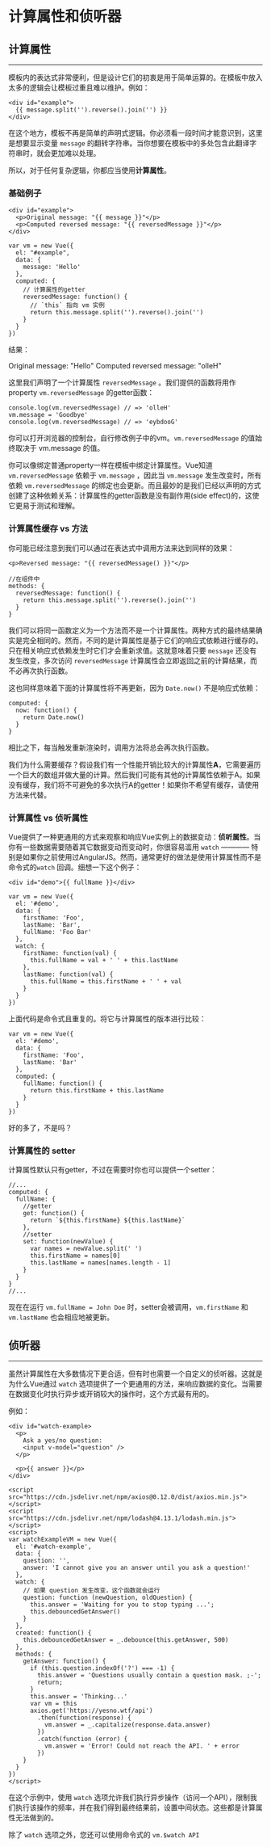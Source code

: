 # 计算属性和侦听器

## 计算属性

---

模板内的表达式非常便利，但是设计它们的初衷是用于简单运算的。在模板中放入太多的逻辑会让模板过重且难以维护。例如：

```
<div id="example">
  {{ message.split('').reverse().join('') }}
</div>
```

在这个地方，模板不再是简单的声明式逻辑。你必须看一段时间才能意识到，这里是想要显示变量 `message` 的翻转字符串。当你想要在模板中的多处包含此翻译字符串时，就会更加难以处理。

所以，对于任何复杂逻辑，你都应当使用**计算属性**。

### 基础例子

```
<div id="example">
  <p>Original message: "{{ message }}"</p>
  <p>Computed reversed message: "{{ reversedMessage }}"</p>
</div>
```

```
var vm = new Vue({
  el: "#example",
  data: {
    message: 'Hello'
  },
  computed: {
    // 计算属性的getter
    reversedMessage: function() {
      // `this` 指向 vm 实例
      return this.message.split('').reverse().join('')
    }
  }
})
```

结果：

Original message: "Hello"
Computed reversed message: "olleH"

这里我们声明了一个计算属性 `reversedMessage` 。我们提供的函数将用作 property `vm.reversedMessage` 的getter函数：

```
console.log(vm.reversedMessage) // => 'olleH'
vm.message = 'Goodbye'
console.log(vm.reversedMessage) // => 'eybdooG'
```

你可以打开浏览器的控制台，自行修改例子中的vm。`vm.reversedMessage` 的值始终取决于 vm.message 的值。

你可以像绑定普通property一样在模板中绑定计算属性。Vue知道 `vm.reversedMessage` 依赖于 `vm.message` ，因此当 `vm.message` 发生改变时，所有依赖 `vm.reversedMessage` 的绑定也会更新。而且最妙的是我们已经以声明的方式创建了这种依赖关系：计算属性的getter函数是没有副作用(side effect)的，这使它更易于测试和理解。


### 计算属性缓存 vs 方法

你可能已经注意到我们可以通过在表达式中调用方法来达到同样的效果：

```
<p>Reversed message: "{{ reversedMessage() }}"</p>
```

```
//在组件中
methods: {
  reversedMessage: function() {
    return this.message.split('').reverse().join('')
  }
}
```

我们可以将同一函数定义为一个方法而不是一个计算属性。两种方式的最终结果确实是完全相同的。然而，不同的是计算属性是基于它们的响应式依赖进行缓存的。只在相关响应式依赖发生时它们才会重新求值。这就意味着只要 `message` 还没有发生改变，多次访问 `reversedMessage` 计算属性会立即返回之前的计算结果，而不必再次执行函数。

这也同样意味着下面的计算属性将不再更新，因为 `Date.now()` 不是响应式依赖：

```
computed: {
  now: function() {
    return Date.now()
  }
}
```

相比之下，每当触发重新渲染时，调用方法将总会再次执行函数。

我们为什么需要缓存？假设我们有一个性能开销比较大的计算属性**A**，它需要遍历一个巨大的数组并做大量的计算。然后我们可能有其他的计算属性依赖于A。如果没有缓存，我们将不可避免的多次执行A的getter！如果你不希望有缓存，请使用方法来代替。

### 计算属性 vs 侦听属性

Vue提供了一种更通用的方式来观察和响应Vue实例上的数据变动：**侦听属性**。当你有一些数据需要随着其它数据变动而变动时，你很容易滥用 `watch` ———— 特别是如果你之前使用过AngularJS。然而，通常更好的做法是使用计算属性而不是命令式的`watch` 回调。细想一下这个例子：

```
<div id="demo">{{ fullName }}</div>
```

```
var vm = new Vue({
  el: '#demo',
  data: {
    firstName: 'Foo',
    lastName: 'Bar',
    fullName: 'Foo Bar'
  },
  watch: {
    firstName: function(val) {
      this.fullName = val + ' ' + this.lastName
    },
    lastName: function(val) {
      this.fullName = this.firstName + ' ' + val
    }
  }
})
```

上面代码是命令式且重复的。将它与计算属性的版本进行比较：

```
var vm = new Vue({
  el: '#demo',
  data: {
    firstName: 'Foo',
    lastName: 'Bar'
  },
  computed: {
    fullName: function() {
      return this.firstName + this.lastName
    }
  }
})
```

好的多了，不是吗？


### 计算属性的 setter

计算属性默认只有getter，不过在需要时你也可以提供一个setter：

```
//...
computed: {
  fullName: {
    //getter
    get: function() {
      return `${this.firstName} ${this.lastName}`
    },
    //setter
    set: function(newValue) {
      var names = newValue.split(' ')
      this.firstName = names[0]
      this.lastName = names[names.length - 1]
    }
  }
}
//...
```

现在在运行 `vm.fullName = John Doe` 时，setter会被调用，`vm.firstName` 和 `vm.lastName` 也会相应地被更新。

## 侦听器
---

虽然计算属性在大多数情况下更合适，但有时也需要一个自定义的侦听器。这就是为什么Vue通过 `watch` 选项提供了一个更通用的方法，来响应数据的变化。当需要在数据变化时执行异步或开销较大的操作时，这个方式最有用的。

例如：

```
<div id="watch-example>
  <p>
    Ask a yes/no question:
    <input v-model="question" />
  </p>

  <p>{{ answer }}</p>
</div>
```

```
<script src="https://cdn.jsdelivr.net/npm/axios@0.12.0/dist/axios.min.js"></script>
<script src="https://cdn.jsdelivr.net/npm/lodash@4.13.1/lodash.min.js"></script>
<script>
var watchExampleVM = new Vue({
  el: '#watch-example',
  data: {
    question: '',
    answer: 'I cannot give you an answer until you ask a question!'
  },
  watch: {
    // 如果 question 发生改变，这个函数就会运行
    question: function (newQuestion, oldQuestion) {
      this.answer = 'Waiting for you to stop typing ...';
      this.debouncedGetAnswer()
    }
  },
  created: function() {
    this.debouncedGetAnswer = _.debounce(this.getAnswer, 500)
  },
  methods: {
    getAnswer: function() {
      if (this.question.indexOf('?') === -1) {
        this.answer = 'Questions usually contain a question mask. ;-';
        return;
      }
      this.answer = 'Thinking...'
      var vm = this
      axios.get('https://yesno.wtf/api')
        .then(function(response) {
          vm.answer = _.capitalize(response.data.answer)
        })
        .catch(function (error) {
          vm.answer = 'Error! Could not reach the API. ' + error
        })
    }
  }
})
</script>
```

在这个示例中，使用 `watch` 选项允许我们执行异步操作（访问一个API），限制我们执行该操作的频率，并在我们得到最终结果前，设置中间状态。这些都是计算属性无法做到的。

除了 `watch` 选项之外，您还可以使用命令式的 `vm.$watch API`